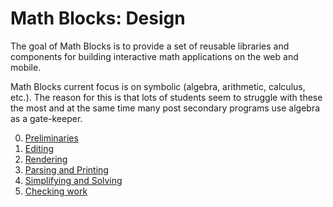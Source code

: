 # Math Blocks: Design

The goal of Math Blocks is to provide a set of reusable libraries and components
for building interactive math applications on the web and mobile.

Math Blocks current focus is on symbolic (algebra, arithmetic, calculus, etc.).
The reason for this is that lots of students seem to struggle with these the
most and at the same time many post secondary programs use algebra as a
gate-keeper. 

0. [Preliminaries](00_preliminaries.md)
1. [Editing](01_editing.md)
2. [Rendering](02_renderering.md)
3. [Parsing and Printing](03_parsing_and_printing.md)
4. [Simplifying and Solving](04_simplifying_and_solving.md)
5. [Checking work](05_checking_work.md)

